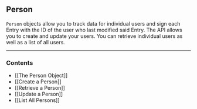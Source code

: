 ## Person
`Person` objects allow you to track data for individual users and sign each Entry with the ID of the user who last modified said Entry. The API allows you to create and update your users. You can retrieve individual users as well as a list of all users.

---
### Contents
- [[The Person Object]]
- [[Create a Person]]
- [[Retrieve a Person]]
- [[Update a Person]]
- [[List All Persons]]
